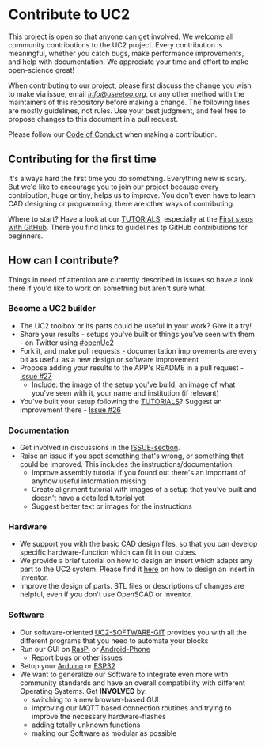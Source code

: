 # Contribute to UC2

This project is open so that anyone can get involved. We welcome all community contributions to the UC2 project. Every contribution is meaningful, whether you catch bugs, make performance improvements, and help with documentation. We appreciate your time and effort to make open-science great!

When contributing to our project, please first discuss the change you wish to make via issue, email *info@useetoo.org*, or any other method with the maintainers of this repository before making a change. The following lines are mostly guidelines, not rules. Use your best judgment, and feel free to propose changes to this document in a pull request.

Please follow our [Code of Conduct](./CODE_OF_CONDUCT.md) when making a contribution.

## Contributing for the first time
It's always hard the first time you do something. Everything new is scary. But we'd like to encourage you to join our project because every contribution, huge or tiny, helps us to improve. You don't even have to learn CAD designing or programming, there are other ways of contributing.

Where to start? Have a look at our [TUTORIALS](./TUTORIALS), especially at the [First steps with GitHub](./TUTORIALS#github). There you find links to guidelines tp GitHub contributions for beginners.

## How can I contribute?
Things in need of attention are currently described in issues so have a look there if you'd like to work on something but aren't sure what.

### Become a UC2 builder
* The UC2 toolbox or its parts could be useful in your work? Give it a try!
* Share your results - setups you've built or things you've seen with them - on Twitter using [#openUc2](https://twitter.com/search?q=%23openUc2&src=typed_query)
* Fork it, and make pull requests - documentation improvements are every bit as useful as a new design or software improvement
* Propose adding your results to the APP's README in a pull request - [Issue #27](https://github.com/bionanoimaging/UC2-GIT/issues/27)
  * Include: the image of the setup you've build, an image of what you've seen with it, your name and institution (if relevant)
* You've built your setup following the [TUTORIALS](./TUTORIALS)? Suggest an improvement there - [Issue #26](https://github.com/bionanoimaging/UC2-GIT/issues/26)

### Documentation
* Get involved in discussions in the [ISSUE-section](https://github.com/bionanoimaging/UC2-GIT/issues).
* Raise an issue if you spot something that's wrong, or something that could be improved. This includes the instructions/documentation.
  * Improve assembly tutorial if you found out there's an important of anyhow useful information missing
  * Create alignment tutorial with images of a setup that you've built and doesn't have a detailed tutorial yet
  * Suggest better text or images for the instructions

### Hardware
* We support you with the basic CAD design files, so that you can develop specific hardware-function which can fit in our cubes.
* We provide a brief tutorial on how to design an insert which adapts any part to the UC2 system. Please find it [here](./CAD/ASSEMBLY_CUBE_Base_v2/#tutorial-on-how-to-design-an-insert-in-inventor) on how to design an insert in Inventor.
* Improve the design of parts. STL files or descriptions of changes are helpful, even if you don't use OpenSCAD or Inventor.

### Software
* Our software-oriented [UC2-SOFTWARE-GIT](https://github.com/bionanoimaging/UC2-Software-GIT) provides you with all the different programs that you need to automate your blocks
* Run our GUI on [RasPi](https://github.com/bionanoimaging/UC2-Software-GIT/tree/master/GUI/RASPBERRY_PI/RASPIapp_py3) or [Android-Phone](https://github.com/bionanoimaging/UC2-Software-GIT/tree/master/GUI/Android/UC2-TheBox)
  * Report bugs or other issues
* Setup your [Arduino](https://github.com/bionanoimaging/UC2-Software-GIT/tree/master/HARDWARE_CONTROL/ARDUINO) or [ESP32](https://github.com/bionanoimaging/UC2-Software-GIT/tree/master/HARDWARE_CONTROL/ESP32)
* We want to generalize our Software to integrate even more with community standards and have an overall compatibility with different Operating Systems. Get **INVOLVED** by:
  * switching to a new browser-based GUI
  * improving our MQTT based connection routines and trying to improve the necessary hardware-flashes
  * adding totally unknown functions
  * making our Software as modular as possible
